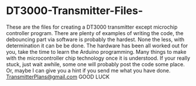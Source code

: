 # DT3000-Transmitter-Files-
These are the files for creating a DT3000 transmitter except microchip controller program.
There are plenty of examples of writing the code, the debouncing part via software is probably the hardest.
None the less, with determination it can be be done.
The hardware has been all worked out for you, take the time to learn the Arduino programming.
Many things to make with the microcontroller chip technology once it is understood.
If your really stuck, just wait awhile, some one will probably post the code some place.
Or, maybe I can give you a hint if you send me what you have done.  TransmitterPlans@gmail.com
GOOD LUCK

